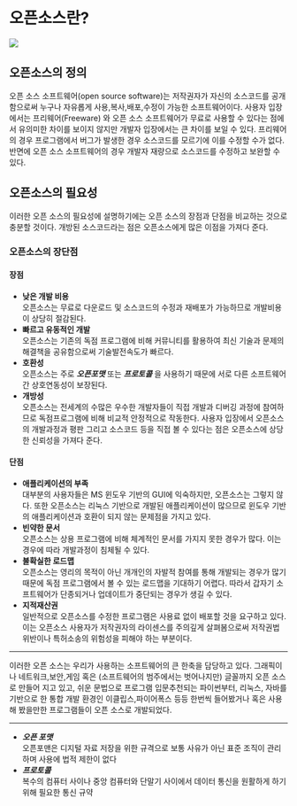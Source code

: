 # 오픈소스란?  

![](https://github.com/yelimpark/Aplusgimmie/blob/master/opensource.jpeg?raw=true)  

## 오픈소스의 정의  

  오픈 소스 소프트웨어(open source software)는 저작권자가 자신의 소스코드를 공개함으로써 누구나 자유롭게 사용,복사,배포,수정이 가능한 소프트웨어이다. 사용자 입장에서는 프리웨어(Freeware) 와 오픈 소스 소프트웨어가 무료로 사용할 수 있다는 점에서 유의미한 차이를 보이지 않지만 개발자 입장에서는 큰 차이를 보일 수 있다. 프리웨어의 경우 프로그램에서 버그가 발생한 경우 소스코드를 모르기에 이를 수정할 수가 없다. 반면에 오픈 소스 소프트웨어의 경우 개발자 재량으로 소스코드를 수정하고 보완할 수 있다.  


## 오픈소스의 필요성  

  이러한 오픈 소스의 필요성에 설명하기에는 오픈 소스의 장점과 단점을 비교하는 것으로 충분할 것이다. 개방된 소스코드라는 점은 오픈소스에게 많은 이점을 가져다 준다.  

### 오픈소스의 장단점  

#### 장점  

* **낮은 개발 비용**  
오픈소스는 무료로 다운로드 및 소스코드의 수정과 재배포가 가능하므로 개발비용이 상당히 절감된다.  
* **빠르고 유동적인 개발**  
오픈소스는 기존의 독점 프로그램에 비해 커뮤니티를 활용하여 최신 기술과 문제의 해결책을 공유함으로써 기술발전속도가 빠르다.  
* **호환성**  
오픈소스는 주로 _**오픈포맷**_ 또는 _**프로토콜**_ 을 사용하기 때문에 서로 다른 소프트웨어간 상호연동성이 보장된다.  
* **개방성**  
오픈소스는 전세계의 수많은 우수한 개발자들이 직접 개발과 디버깅 과정에 참여하므로 독점프로그램에 비해 비교적 안정적으로 작동한다. 사용자 입장에서 오픈소스의 개발과정과 평판 그리고 소스코드 등을 직접 볼 수 있다는 점은 오픈소스에 상당한 신뢰성을 가져다 준다.  

#### 단점  

* **애플리케이션의 부족**  
대부분의 사용자들은 MS 윈도우 기반의 GUI에 익숙하지만, 오픈소스는 그렇지 않다. 또한 오픈소스는 리눅스 기반으로 개발된 애플리케이션이 많으므로 윈도우 기반의 애플리케이션과 호환이 되지 않는 문제점을 가지고 있다.  
* **빈약한 문서**  
오픈소스는 상용 프로그램에 비해 체계적인 문서를 가지지 못한 경우가 많다. 이는 경우에 따라 개발과정이 침체될 수 있다.  
* **불확실한 로드맵**  
오픈소스는 영리의 목적이 아닌 개개인의 자발적 참여를 통해 개발되는 경우가 많기 때문에 독점 프로그램에서 볼 수 있는 로드맵을 기대하기 어렵다. 따라서 갑자기 소프트웨어가 단종되거나 업데이트가 중단되는 경우가 생길 수 있다.  
* **지적재산권**  
일반적으로 오픈소스를 수정한 프로그램은 사용료 없이 배포할 것을 요구하고 있다. 이는 오픈소스 사용자가 저작권자의 라이센스를 주의깊게 살펴봄으로써 저작권법 위반이나 특허소송의 위험성을 피해야 하는 부분이다.  

---------

  이러한 오픈 소스는 우리가 사용하는 소프트웨어의 큰 한축을 담당하고 있다. 그래픽이나 네트워크,보안,게임 혹은 (소프트웨어의 범주에서는 벗어나지만) 글꼴까지 오픈 소스로 만들어 지고 있고, 쉬운 문법으로 프로그램 입문추천되는 파이썬부터, 리눅스,  자바를 기반으로 한 통합 개발 환경인 이클립스,파이어폭스 등등 한번씩 들어봤거나 혹은 사용해 봤을만한 프로그램들이 오픈 소스로 개발되었다.  
  
----------

* _**오픈 포맷**_  
오픈포맨은 디지털 자료 저장을 위한 규격으로 보통 사유가 아닌 표준 조직이 관리하며 사용에 법적 제한이 없다
* _**프로토콜**_  
복수의 컴퓨터 사이나 중앙 컴퓨터와 단말기 사이에서 데이터 통신을 원활하게 하기 위해 필요한 통신 규약

